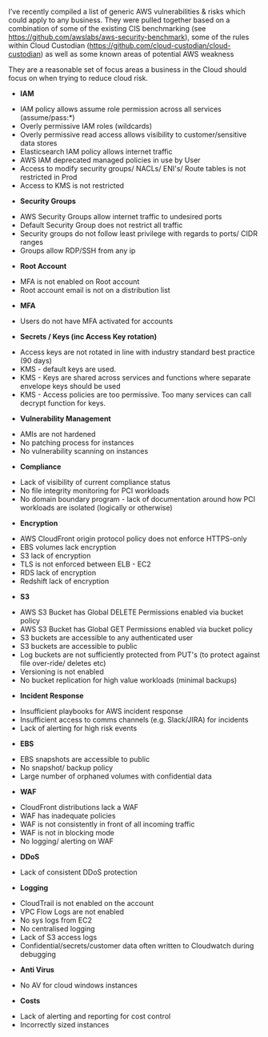 I’ve recently compiled a list of generic AWS vulnerabilities & risks which could apply to any business.
They were pulled together based on a combination of some of the existing CIS benchmarking (see https://github.com/awslabs/aws-security-benchmark), some of the rules within Cloud Custodian (https://github.com/cloud-custodian/cloud-custodian) as well as some known areas of potential AWS weakness

They are a reasonable set of focus areas a business in the Cloud should focus on when trying to reduce cloud risk.





* **IAM**
- IAM policy allows assume role permission across all services (assume/pass:*)
- Overly permissive IAM roles (wildcards)
- Overly permissive read access allows visibility to customer/sensitive data stores
- Elasticsearch IAM policy allows internet traffic
- AWS IAM deprecated managed policies in use by User
- Access to modify security groups/ NACLs/ ENI's/ Route tables is not restricted in Prod
- Access to KMS is not restricted
* **Security Groups**
- AWS Security Groups allow internet traffic to undesired ports
- Default Security Group does not restrict all traffic
- Security groups do not follow least privilege with regards to ports/ CIDR ranges
- Groups allow RDP/SSH from any ip
* **Root Account**
- MFA is not enabled on Root account
- Root account email is not on a distribution list
* **MFA**
- Users do not have MFA activated for accounts
* **Secrets / Keys (inc Access Key rotation)**
- Access keys are not rotated in line with industry standard best practice (90 days)
- KMS - default keys are used. 
- KMS - Keys are shared across services and functions where separate envelope keys should be used
- KMS - Access policies are too permissive. Too many services can call decrypt function for keys.
* **Vulnerability Management**
- AMIs are not hardened
- No patching process for instances
- No vulnerability scanning on instances
* **Compliance**
- Lack of visibility of current compliance status 
- No file integrity monitoring for PCI workloads
- No domain boundary program - lack of documentation around how PCI workloads are isolated (logically or otherwise)
* **Encryption**
- AWS CloudFront origin protocol policy does not enforce HTTPS-only
- EBS volumes lack encryption
- S3 lack of encryption
- TLS is not enforced between ELB - EC2 
- RDS lack of encryption
- Redshift lack of encryption
* **S3**
- AWS S3 Bucket has Global DELETE Permissions enabled via bucket policy
- AWS S3 Bucket has Global GET Permissions enabled via bucket policy
- S3 buckets are accessible to any authenticated user
- S3 buckets are accessible to public
- Log buckets are not sufficiently protected from PUT's (to protect against file over-ride/ deletes etc)
- Versioning is not enabled
- No bucket replication for high value workloads (minimal backups)
* **Incident Response**
- Insufficient playbooks for AWS incident response
- Insufficient access to comms channels (e.g. Slack/JIRA) for incidents 
- Lack of alerting for high risk events
* **EBS**
- EBS snapshots are accessible to public
- No snapshot/ backup policy
- Large number of orphaned volumes with confidential data 
* **WAF**
- CloudFront distributions lack a WAF
- WAF has inadequate policies
- WAF is not consistently in front of all incoming traffic
- WAF is not in blocking mode
- No logging/ alerting on WAF
* **DDoS**
- Lack of consistent DDoS protection
* **Logging**
- CloudTrail is not enabled on the account
- VPC Flow Logs are not enabled
- No sys logs from EC2
- No centralised logging
- Lack of S3 access logs
- Confidential/secrets/customer data often written to Cloudwatch during debugging
* **Anti Virus**
- No AV for cloud windows instances
* **Costs**
- Lack of alerting and reporting for cost control
- Incorrectly sized instances
